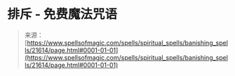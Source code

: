 <!--yml

category: 未分类

date: 2024-06-12 19:05:16

-->

# 排斥 - 免费魔法咒语

> 来源：[https://www.spellsofmagic.com/spells/spiritual_spells/banishing_spells/21614/page.html#0001-01-01](https://www.spellsofmagic.com/spells/spiritual_spells/banishing_spells/21614/page.html#0001-01-01)
